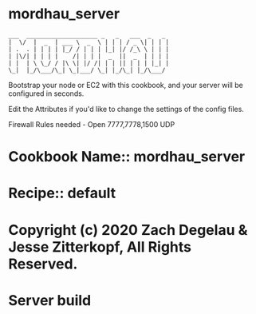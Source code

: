 # mordhau_server
```
___  ____________________ _   _   ___  _   _
|  \/  |  _  | ___ \  _  \ | | | / _ \| | | |
| .  . | | | | |_/ / | | | |_| |/ /_\ \ | | |
| |\/| | | | |    /| | | |  _  ||  _  | | | |
| |  | \ \_/ / |\ \| |/ /| | | || | | | |_| |
\_|  |_/\___/\_| \_|___/ \_| |_/\_| |_/\___/
```
Bootstrap your node or EC2 with this cookbook, and your server will be configured in seconds.

Edit the Attributes if you'd like to change the settings of the config files.

Firewall Rules needed - Open 7777,7778,1500 UDP

# Cookbook Name:: mordhau_server
# Recipe:: default
# Copyright (c) 2020 Zach Degelau & Jesse Zitterkopf, All Rights Reserved.
# Server build
